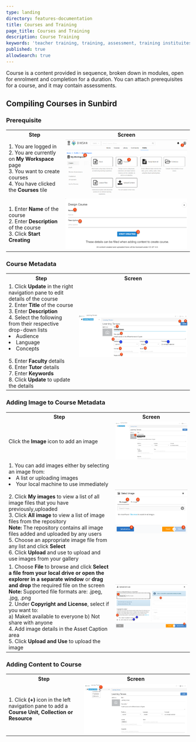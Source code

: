 ```yaml
---
type: landing
directory: features-documentation
title: Courses and Training
page_title: Courses and Training
description: Course Training
keywords: 'teacher training, training, assessment, training instituites, teacher educator'
published: true
allowSearch: true
---
```

Course is a content provided in sequence, broken down in modules, open for enrolment and completion for a duration. You can attach prerequisites for a course, and it may contain assessments.

## Compiling Courses in Sunbird

### Prerequisite

<table>
  <tr>
    <th>Step</th>
    <th>Screen</th>
  </tr>
  <tr>
    <td>1. You are logged in <br>2. You are currently on <strong>My Workspace</strong> page <br>3. You want to create courses
       <br>4. You have clicked the <strong>Courses</strong> tile
      </td>
      <td><img src="pages/features-documentation/images/course_workspace.png"></td>
  </tr>
  <tr>
    <td>1. Enter <strong>Name</strong> of the course <br>2. Enter <strong>Description</strong> of the course <br>3. Click <strong>Start Creating</strong>
    </td>
    <td><img src="pages/features-documentation/images/course_metadata.png"></td>
  </tr>
  </table>
  
  ### Course Metadata
<table>
  <tr>
    <th>Step</th>
    <th>Screen</th>
  </tr>
  <tr>
    <td>1. Click <strong>Update</strong> in the right navigation pane to edit details of the course <br>2. Enter <strong>Title</strong> of the course <br>3. Enter <strong>Description</strong> <br>4. Select the following from their respective drop-down lists <br>                 <li>Audience</li>
      <li>Language</li>
      <li>Concepts</li>
      <br>5. Enter <strong>Faculty</strong> details <br>6. Enter <strong>Tutor</strong> details <br>7. Enter <strong>Keywords</strong> <br>8. Click <strong>Update</strong> to update the details
    </td>
    <td><img src="pages/features-documentation/images/course_metadataupdate.png"></td>
  </tr>
  </table>

### Adding Image to Course Metadata

<table>
  <tr>
    <th>Step</th>
    <th>Screen</th>
  </tr>
  <tr>
    <td>Click the <strong>Image</strong> icon to add an image</td>
    <td><img src="pages/features-documentation/images/course_imageicon.png"></td>
  </tr>
  <tr>
    <td>1. You can add images either by selecting an image from:<br>
      <li>A list or uploading images</li>
      <li>Your local machine to use immediately</li>
      <br>2. Click <strong>My images</strong> to view a list of all image files that you have previously,uploaded <br>3. Click <strong>All image</strong> to view a list of image files from the repository 
      <br><strong>Note:</strong> The repository contains all image files added and uploaded by any users 
      <br>5. Choose an appropriate image file from any list and click <strong>Select</strong><br>6. Click <strong>Upload</strong> and use to upload and use images from your gallery
    </td>
    <td><img src="pages/features-documentation/images/course_selectimage.png"></td>
  </tr>
  <tr>
      <td>1. Choose <strong>File</strong> to browse and click <strong>Select a file from your local drive or open the explorer in a separate window</strong> or <strong>drag and drop</strong> the required file on the screen <br><strong>Note:</strong> Supported file formats are: .jpeg, .jpg, .png <br>2. Under <strong>Copyright and License</strong>, select if you want to: <br>
      a) Makeit available to everyone
      b) Not share with anyone
      <br>4. Add image details in the Asset Caption area <br>5. Click <strong>Upload and Use</strong> to upload the image
      </td>
    <td><img src="pages/features-documentation/images/course_uploadimage.png"></td>
  </tr>
</table>

### Adding Content to Course
<table>
  <tr>
    <th>Step</th>
    <th>Screen</th>
    </tr>
  <tr>
    <td>1. Click <strong>(+)</strong> icon in the left navigation pane to add a <strong>Course Unit, Collection or Resource</strong></td>
    <td><img src="pages/features-documentation/images/course_addingresource.png"></td>
  </tr>
</table>

